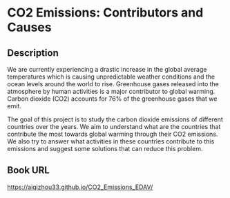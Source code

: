 # CO2 Emissions: Contributors and Causes

## Description 

We are currently experiencing a drastic increase in the global average temperatures which is causing unpredictable weather conditions and the ocean levels around the world to rise. Greenhouse gases released into the atmosphere by human activities is a major contributor to global warming. Carbon dioxide (CO2) accounts for 76% of the greenhouse gases that we emit. 

The goal of this project is to study the carbon dioxide emissions of different countries over the years. We aim to understand what are the countries that contribute the most towards global warming through their CO2 emissions. We also try to answer what activities in these countries contribute to this emissions and suggest some solutions that can reduce this problem.


## Book URL

https://aiqizhou33.github.io/CO2_Emissions_EDAV/

